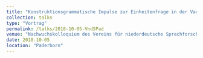 ```yaml
---
title: "Konstruktionsgrammatische Impulse zur Einheitenfrage in der Variationslinguistik. "
collection: talks
type: "Vortrag"
permalink: /talks/2018-10-05-VndSPad
venue: "Nachwuchskolloquium des Vereins für niederdeutsche Sprachforschung an der Universität Paderborn"
date: 2018-10-05
location: "Paderborn"
---
```

